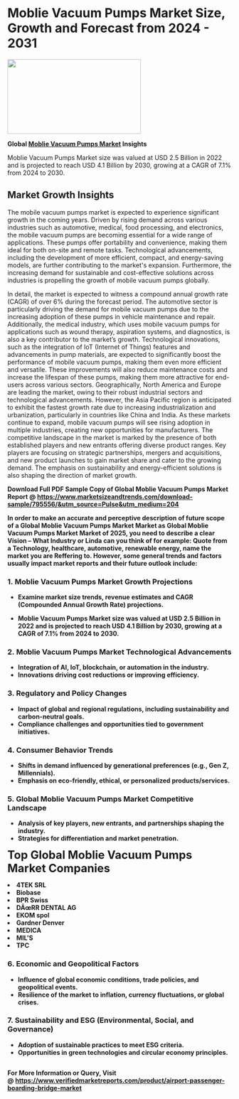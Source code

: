 <H1>Moblie Vacuum Pumps Market Size, Growth and Forecast from 2024 - 2031</H1><img class="aligncenter size-medium wp-image-584254" src="https://thirdeyenews.in/wp-content/uploads/2024/09/Global-Market-Research-300x168.jpeg" alt="" width="300" height="168" /><p><strong>Global&nbsp;<a href="https://www.marketsizeandtrends.com/download-sample/795556/&amp;utm_source=Pulse&amp;utm_medium=204">Moblie Vacuum Pumps Market</a> Insights</strong></p><p>Moblie Vacuum Pumps Market size was valued at USD 2.5 Billion in 2022 and is projected to reach USD 4.1 Billion by 2030, growing at a CAGR of 7.1% from 2024 to 2030.</p><p><h2>Market Growth Insights</h2> <p>The mobile vacuum pumps market is expected to experience significant growth in the coming years. Driven by rising demand across various industries such as automotive, medical, food processing, and electronics, the mobile vacuum pumps are becoming essential for a wide range of applications. These pumps offer portability and convenience, making them ideal for both on-site and remote tasks. Technological advancements, including the development of more efficient, compact, and energy-saving models, are further contributing to the market's expansion. Furthermore, the increasing demand for sustainable and cost-effective solutions across industries is propelling the growth of mobile vacuum pumps globally.</p> <p><strong></strong></p> <p>In detail, the market is expected to witness a compound annual growth rate (CAGR) of over 6% during the forecast period. The automotive sector is particularly driving the demand for mobile vacuum pumps due to the increasing adoption of these pumps in vehicle maintenance and repair. Additionally, the medical industry, which uses mobile vacuum pumps for applications such as wound therapy, aspiration systems, and diagnostics, is also a key contributor to the market’s growth. Technological innovations, such as the integration of IoT (Internet of Things) features and advancements in pump materials, are expected to significantly boost the performance of mobile vacuum pumps, making them even more efficient and versatile. These improvements will also reduce maintenance costs and increase the lifespan of these pumps, making them more attractive for end-users across various sectors. Geographically, North America and Europe are leading the market, owing to their robust industrial sectors and technological advancements. However, the Asia Pacific region is anticipated to exhibit the fastest growth rate due to increasing industrialization and urbanization, particularly in countries like China and India. As these markets continue to expand, mobile vacuum pumps will see rising adoption in multiple industries, creating new opportunities for manufacturers. The competitive landscape in the market is marked by the presence of both established players and new entrants offering diverse product ranges. Key players are focusing on strategic partnerships, mergers and acquisitions, and new product launches to gain market share and cater to the growing demand. The emphasis on sustainability and energy-efficient solutions is also shaping the direction of market growth.</p> <p><strong></p><p><span class=""><strong>Download Full PDF Sample Copy of Global Moblie Vacuum Pumps Market Report</strong> @ <a href="https://www.marketsizeandtrends.com/download-sample/795556/&amp;utm_source=Pulse&amp;utm_medium=204" target="_blank">https://www.marketsizeandtrends.com/download-sample/795556/&amp;utm_source=Pulse&amp;utm_medium=204</a></span></p><p>In order to make an accurate and perceptive description of future scope of a Global&nbsp;Moblie Vacuum Pumps Market Market as Global&nbsp;Moblie Vacuum Pumps Market Market of 2025, you need to describe a clear Vision &ndash; What Industry or Linda can you think of for example: Quote from a Technology, healthcare, automotive, renewable energy, name the market you are Reffering to. However, some general trends and factors usually impact market reports and their future outlook include:</p><h3>1.&nbsp;<strong>Moblie Vacuum Pumps Market Growth Projections</strong></h3><ul><li>Examine market size trends, revenue estimates and CAGR (Compounded Annual Growth Rate) projections.</li><li><p>Moblie Vacuum Pumps Market size was valued at USD 2.5 Billion in 2022 and is projected to reach USD 4.1 Billion by 2030, growing at a CAGR of 7.1% from 2024 to 2030.</p></li></ul><h3>2.&nbsp;<strong>Moblie Vacuum Pumps Market Technological Advancements</strong></h3><ul><li>Integration of AI, IoT, blockchain, or automation in the industry.</li><li>Innovations driving cost reductions or improving efficiency.</li></ul><h3>3.&nbsp;<strong>Regulatory and Policy Changes</strong></h3><ul><li>Impact of global and regional regulations, including sustainability and carbon-neutral goals.</li><li>Compliance challenges and opportunities tied to government initiatives.</li></ul><h3>4.&nbsp;<strong>Consumer Behavior Trends</strong></h3><ul><li>Shifts in demand influenced by generational preferences (e.g., Gen Z, Millennials).</li><li>Emphasis on eco-friendly, ethical, or personalized products/services.</li></ul><h3>5.&nbsp;<strong>Global Moblie Vacuum Pumps Market Competitive Landscape</strong></h3><ul><li>Analysis of key players, new entrants, and partnerships shaping the industry.</li><li>Strategies for differentiation and market penetration.</li></ul><p data-pm-slice="1 1 []"><span style="color: inherit; font-family: inherit; font-size: 25px;">Top Global Moblie Vacuum Pumps Market Companies</span></p><div class="" data-test-id=""><p><li>4TEK SRL</li><li> Biobase</li><li> BPR Swiss</li><li> DÃœRR DENTAL AG</li><li> EKOM spol</li><li> Gardner Denver</li><li> MEDICA</li><li> MIL'S</li><li> TPC</li></p></div><h3>6.&nbsp;<strong>Economic and Geopolitical Factors</strong></h3><ul><li>Influence of global economic conditions, trade policies, and geopolitical events.</li><li>Resilience of the market to inflation, currency fluctuations, or global crises.</li></ul><h3>7.&nbsp;<strong>Sustainability and ESG (Environmental, Social, and Governance)</strong></h3><ul><li>Adoption of sustainable practices to meet ESG criteria.</li><li>Opportunities in green technologies and circular economy principles.</li></ul><h2><strong style="font-size: 14px;">For More Information or Query, Visit @&nbsp;</strong><a style="background-color: #ffffff; font-size: 14px;" href="https://www.marketsizeandtrends.com/report/moblie-vacuum-pumps-market/" target="_blank">https://www.verifiedmarketreports.com/product/airport-passenger-boarding-bridge-market</a></h2>
